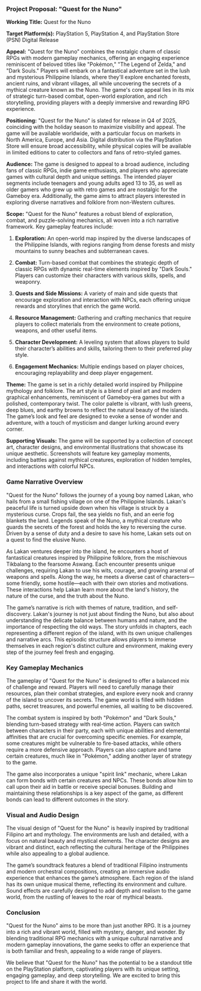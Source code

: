 ### Project Proposal: "Quest for the Nuno"

**Working Title:** Quest for the Nuno

**Target Platform(s):** PlayStation 5, PlayStation 4, and PlayStation Store (PSN) Digital Release

**Appeal:** "Quest for the Nuno" combines the nostalgic charm of classic RPGs with modern gameplay mechanics, offering an engaging experience reminiscent of beloved titles like "Pokémon," "The Legend of Zelda," and "Dark Souls." Players will embark on a fantastical adventure set in the lush and mysterious Philippine Islands, where they'll explore enchanted forests, ancient ruins, and vibrant villages, all while uncovering the secrets of a mythical creature known as the Nuno. The game's core appeal lies in its mix of strategic turn-based combat, open-world exploration, and rich storytelling, providing players with a deeply immersive and rewarding RPG experience.

**Positioning:** "Quest for the Nuno" is slated for release in Q4 of 2025, coinciding with the holiday season to maximize visibility and appeal. The game will be available worldwide, with a particular focus on markets in North America, Europe, and Asia. Digital distribution via the PlayStation Store will ensure broad accessibility, while physical copies will be available in limited editions to cater to collectors and fans of retro-styled games.

**Audience:** The game is designed to appeal to a broad audience, including fans of classic RPGs, indie game enthusiasts, and players who appreciate games with cultural depth and unique settings. The intended player segments include teenagers and young adults aged 13 to 35, as well as older gamers who grew up with retro games and are nostalgic for the Gameboy era. Additionally, the game aims to attract players interested in exploring diverse narratives and folklore from non-Western cultures.

**Scope:** "Quest for the Nuno" features a robust blend of exploration, combat, and puzzle-solving mechanics, all woven into a rich narrative framework. Key gameplay features include:

1. **Exploration:** An open-world map inspired by the diverse landscapes of the Philippine Islands, with regions ranging from dense forests and misty mountains to sunny beaches and subterranean caves.
   
2. **Combat:** Turn-based combat that combines the strategic depth of classic RPGs with dynamic real-time elements inspired by "Dark Souls." Players can customize their characters with various skills, spells, and weaponry.

3. **Quests and Side Missions:** A variety of main and side quests that encourage exploration and interaction with NPCs, each offering unique rewards and storylines that enrich the game world.

4. **Resource Management:** Gathering and crafting mechanics that require players to collect materials from the environment to create potions, weapons, and other useful items.

5. **Character Development:** A leveling system that allows players to build their character’s abilities and skills, tailoring them to their preferred play style.

6. **Engagement Mechanics:** Multiple endings based on player choices, encouraging replayability and deep player engagement.

**Theme:** The game is set in a richly detailed world inspired by Philippine mythology and folklore. The art style is a blend of pixel art and modern graphical enhancements, reminiscent of Gameboy-era games but with a polished, contemporary twist. The color palette is vibrant, with lush greens, deep blues, and earthy browns to reflect the natural beauty of the islands. The game’s look and feel are designed to evoke a sense of wonder and adventure, with a touch of mysticism and danger lurking around every corner.

**Supporting Visuals:** The game will be supported by a collection of concept art, character designs, and environmental illustrations that showcase its unique aesthetic. Screenshots will feature key gameplay moments, including battles against mythical creatures, exploration of hidden temples, and interactions with colorful NPCs.

### Game Narrative Overview

"Quest for the Nuno" follows the journey of a young boy named Lakan, who hails from a small fishing village on one of the Philippine Islands. Lakan's peaceful life is turned upside down when his village is struck by a mysterious curse. Crops fail, the sea yields no fish, and an eerie fog blankets the land. Legends speak of the Nuno, a mythical creature who guards the secrets of the forest and holds the key to reversing the curse. Driven by a sense of duty and a desire to save his home, Lakan sets out on a quest to find the elusive Nuno.

As Lakan ventures deeper into the island, he encounters a host of fantastical creatures inspired by Philippine folklore, from the mischievous Tikbalang to the fearsome Aswang. Each encounter presents unique challenges, requiring Lakan to use his wits, courage, and growing arsenal of weapons and spells. Along the way, he meets a diverse cast of characters—some friendly, some hostile—each with their own stories and motivations. These interactions help Lakan learn more about the land's history, the nature of the curse, and the truth about the Nuno.

The game’s narrative is rich with themes of nature, tradition, and self-discovery. Lakan's journey is not just about finding the Nuno, but also about understanding the delicate balance between humans and nature, and the importance of respecting the old ways. The story unfolds in chapters, each representing a different region of the island, with its own unique challenges and narrative arcs. This episodic structure allows players to immerse themselves in each region's distinct culture and environment, making every step of the journey feel fresh and engaging.

### Key Gameplay Mechanics

The gameplay of "Quest for the Nuno" is designed to offer a balanced mix of challenge and reward. Players will need to carefully manage their resources, plan their combat strategies, and explore every nook and cranny of the island to uncover its secrets. The game world is filled with hidden paths, secret treasures, and powerful enemies, all waiting to be discovered.

The combat system is inspired by both "Pokémon" and "Dark Souls," blending turn-based strategy with real-time action. Players can switch between characters in their party, each with unique abilities and elemental affinities that are crucial for overcoming specific enemies. For example, some creatures might be vulnerable to fire-based attacks, while others require a more defensive approach. Players can also capture and tame certain creatures, much like in "Pokémon," adding another layer of strategy to the game.

The game also incorporates a unique "spirit link" mechanic, where Lakan can form bonds with certain creatures and NPCs. These bonds allow him to call upon their aid in battle or receive special bonuses. Building and maintaining these relationships is a key aspect of the game, as different bonds can lead to different outcomes in the story.

### Visual and Audio Design

The visual design of "Quest for the Nuno" is heavily inspired by traditional Filipino art and mythology. The environments are lush and detailed, with a focus on natural beauty and mystical elements. The character designs are vibrant and distinct, each reflecting the cultural heritage of the Philippines while also appealing to a global audience. 

The game’s soundtrack features a blend of traditional Filipino instruments and modern orchestral compositions, creating an immersive audio experience that enhances the game’s atmosphere. Each region of the island has its own unique musical theme, reflecting its environment and culture. Sound effects are carefully designed to add depth and realism to the game world, from the rustling of leaves to the roar of mythical beasts.

### Conclusion

"Quest for the Nuno" aims to be more than just another RPG. It is a journey into a rich and vibrant world, filled with mystery, danger, and wonder. By blending traditional RPG mechanics with a unique cultural narrative and modern gameplay innovations, the game seeks to offer an experience that is both familiar and fresh, appealing to a wide range of players. 

We believe that "Quest for the Nuno" has the potential to be a standout title on the PlayStation platform, captivating players with its unique setting, engaging gameplay, and deep storytelling. We are excited to bring this project to life and share it with the world.
